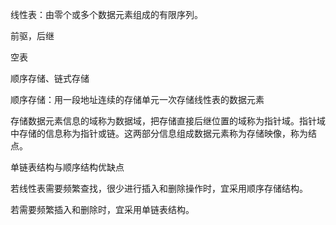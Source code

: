 线性表：由零个或多个数据元素组成的有限序列。

前驱，后继

空表



顺序存储、链式存储

顺序存储：用一段地址连续的存储单元一次存储线性表的数据元素





存储数据元素信息的域称为数据域，把存储直接后继位置的域称为指针域。指针域中存储的信息称为指针或链。这两部分信息组成数据元素称为存储映像，称为结点。



单链表结构与顺序结构优缺点

若线性表需要频繁查找，很少进行插入和删除操作时，宜采用顺序存储结构。

若需要频繁插入和删除时，宜采用单链表结构。





